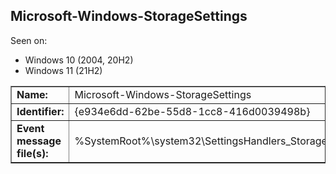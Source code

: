 ## Microsoft-Windows-StorageSettings

Seen on:
* Windows 10 (2004, 20H2)
* Windows 11 (21H2)

<table border="1" class="docutils">
  <tbody>
    <tr>
      <td><b>Name:</b></td>
      <td>Microsoft-Windows-StorageSettings</td>
    </tr>
    <tr>
      <td><b>Identifier:</b></td>
      <td>{e934e6dd-62be-55d8-1cc8-416d0039498b}</td>
    </tr>
    <tr>
      <td><b>Event message file(s):</b></td>
      <td>%SystemRoot%\system32\SettingsHandlers_StorageSense.dll</td>
    </tr>
  </tbody>
</table>

&nbsp;

